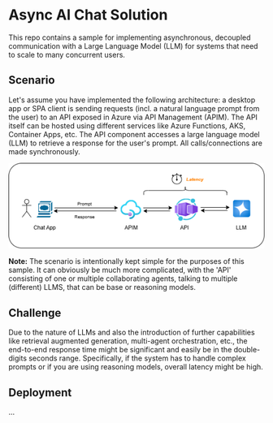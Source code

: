 # Async AI Chat Solution

This repo contains a sample for implementing asynchronous, decoupled communication with a Large Language Model (LLM) for systems that need to scale to many concurrent users.

## Scenario

Let's assume you have implemented the following architecture: a desktop app or SPA client is sending requests (incl. a natural language prompt from the user) to an API exposed in Azure via API Management (APIM). The API itself can be hosted using different services like Azure Functions, AKS, Container Apps, etc. The API component accesses a large language model (LLM) to retrieve a response for the user's prompt. All calls/connections are made synchronously.

![](Doc/sync_chat.png)

**Note:** The scenario is intentionally kept simple for the purposes of this sample. It can obviously be much more complicated, with the 'API' consisting of one or multiple collaborating agents, talking to multiple (different) LLMS, that can be base or reasoning models. 

## Challenge
Due to the nature of LLMs and also the introduction of further capabilities like retrieval augmented generation, multi-agent orchestration, etc., the end-to-end response time might be significant and easily be in the double-digits seconds range. Specifically, if the system has to handle complex prompts or if you are using reasoning models, overall latency might be high.

## Deployment 

...
